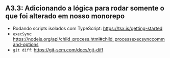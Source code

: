 ## A3.3: Adicionando a lógica para rodar somente o que foi alterado em nosso monorepo

- Rodando scripts isolados com TypeScript: https://tsx.is/getting-started
- `execSync`: https://nodejs.org/api/child_process.html#child_processexecsynccommand-options
- `git diff`: https://git-scm.com/docs/git-diff
